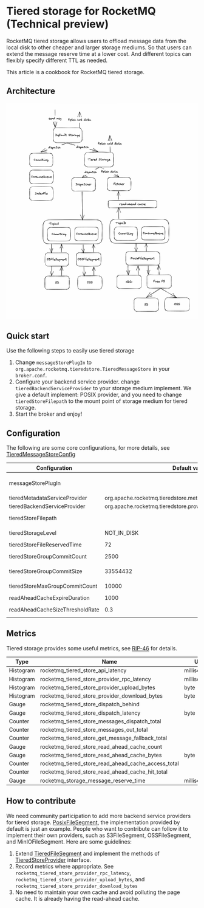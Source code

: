 # Tiered storage for RocketMQ (Technical preview)

RocketMQ tiered storage allows users to offload message data from the local disk to other cheaper and larger storage mediums. So that users can extend the message reserve time at a lower cost. And different topics can flexibly specify different TTL as needed.

This article is a cookbook for RocketMQ tiered storage.

## Architecture

![Tiered storage architecture](tiered_storage_arch.png)

## Quick start

Use the following steps to easily use tiered storage

1. Change `messageStorePlugIn` to `org.apache.rocketmq.tieredstore.TieredMessageStore` in your `broker.conf`.
2. Configure your backend service provider. change `tieredBackendServiceProvider` to your storage medium implement. We give a default implement: POSIX provider, and you need to change `tieredStoreFilepath` to the mount point of storage medium for tiered storage.
3. Start the broker and enjoy!

## Configuration

The following are some core configurations, for more details, see [TieredMessageStoreConfig](https://github.com/apache/rocketmq/blob/develop/tieredstore/src/main/java/org/apache/rocketmq/tieredstore/common/TieredMessageStoreConfig.java)

| Configuration                   | Default value                                                   | Unit        | Function                                                                        |
|---------------------------------| --------------------------------------------------------------- | ----------- | ------------------------------------------------------------------------------- |
| messageStorePlugIn              |                                                                 |             | Set to org.apache.rocketmq.tieredstore.TieredMessageStore to use tiered storage |
| tieredMetadataServiceProvider   | org.apache.rocketmq.tieredstore.metadata.TieredMetadataManager  |             | Select your metadata provider                                                   |
| tieredBackendServiceProvider    | org.apache.rocketmq.tieredstore.provider.posix.PosixFileSegment |             | Select your backend service provider                                            |
| tieredStoreFilepath             |                                                                 |             | Select the directory using for tiered storage, only for POSIX provider.         |
| tieredStorageLevel              | NOT_IN_DISK                                                     |             | The options are DISABLE, NOT_IN_DISK, NOT_IN_MEM, FORCE                         |
| tieredStoreFileReservedTime     | 72                                                              | hour        | Default topic TTL in tiered storage                                             |
| tieredStoreGroupCommitCount     | 2500                                                            |             | The number of messages that trigger one batch transfer                          |
| tieredStoreGroupCommitSize      | 33554432                                                        | byte        | The size of messages that trigger one batch transfer, 32M by default            |
| tieredStoreMaxGroupCommitCount  | 10000                                                           |             | The maximum number of messages waiting to be transfered per queue               |
| readAheadCacheExpireDuration    | 1000                                                            | millisecond | Read-ahead cache expiration time                                                |
| readAheadCacheSizeThresholdRate | 0.3                                                             |             | The maximum heap space occupied by the read-ahead cache                         |

## Metrics

Tiered storage provides some useful metrics, see [RIP-46](https://github.com/apache/rocketmq/wiki/RIP-46-Observability-improvement-for-RocketMQ) for details.

| Type      | Name                                                | Unit         |
| --------- | --------------------------------------------------- | ------------ |
| Histogram | rocketmq_tiered_store_api_latency                   | milliseconds |
| Histogram | rocketmq_tiered_store_provider_rpc_latency          | milliseconds |
| Histogram | rocketmq_tiered_store_provider_upload_bytes         | byte         |
| Histogram | rocketmq_tiered_store_provider_download_bytes       | byte         |
| Gauge     | rocketmq_tiered_store_dispatch_behind               |              |
| Gauge     | rocketmq_tiered_store_dispatch_latency              | byte         |
| Counter   | rocketmq_tiered_store_messages_dispatch_total       |              |
| Counter   | rocketmq_tiered_store_messages_out_total            |              |
| Counter   | rocketmq_tiered_store_get_message_fallback_total    |              |
| Gauge     | rocketmq_tiered_store_read_ahead_cache_count        |              |
| Gauge     | rocketmq_tiered_store_read_ahead_cache_bytes        | byte         |
| Counter   | rocketmq_tiered_store_read_ahead_cache_access_total |              |
| Counter   | rocketmq_tiered_store_read_ahead_cache_hit_total    |              |
| Gauge     | rocketmq_storage_message_reserve_time               | milliseconds |

## How to contribute

We need community participation to add more backend service providers for tiered storage. [PosixFileSegment](https://github.com/apache/rocketmq/blob/develop/tieredstore/src/main/java/org/apache/rocketmq/tieredstore/provider/posix/PosixFileSegment.java), the implementation provided by default is just an example. People who want to contribute can follow it to implement their own providers, such as S3FileSegment, OSSFileSegment, and MinIOFileSegment. Here are some guidelines:

1. Extend [TieredFileSegment](https://github.com/apache/rocketmq/blob/develop/tieredstore/src/main/java/org/apache/rocketmq/tieredstore/provider/TieredFileSegment.java) and implement the methods of [TieredStoreProvider](https://github.com/apache/rocketmq/blob/develop/tieredstore/src/main/java/org/apache/rocketmq/tieredstore/provider/TieredStoreProvider.java) interface.
2. Record metrics where appropriate. See `rocketmq_tiered_store_provider_rpc_latency`, `rocketmq_tiered_store_provider_upload_bytes`, and `rocketmq_tiered_store_provider_download_bytes`
3. No need to maintain your own cache and avoid polluting the page cache. It is already having the read-ahead cache.
